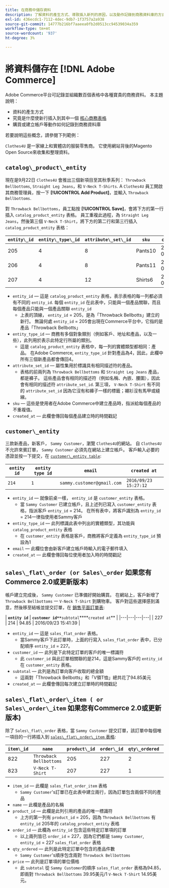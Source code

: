 ```yaml
---
title: 在商務中儲存資料
description: 了解資料的產生方式、導致插入新列的原因，以及動作記錄到商務資料庫的方式。
exl-id: 436ecdc1-7112-4dec-9db7-1f3757a2a938
source-git-commit: 14777b216bf7aaeea0fb2d0513cc94539034a359
workflow-type: tm+mt
source-wordcount: '937'
ht-degree: 3%

---
```


# 將資料儲存在 [!DNL Adobe Commerce]

Adobe Commerce平台可記錄並組織數百個表格中各種寶貴的商務資料。 本主題說明：

* 資料的產生方式
* 究竟是什麼使新行插入到其中一個 [核心商務表格](../data-warehouse-mgr/common-mage-tables.md)
* 購買或建立帳戶等動作如何記錄到商務資料庫

若要說明這些概念，請參閱下列範例：

`Clothes4U` 是一家線上和實體店的服裝零售商。 它使用網站背後的Magento Open Source來收集和整理資料。

## `catalog\_product\_entity`

現在是9月22日 `Clothes4U` 會推出三個新項目至其秋季系列： `Throwback Bellbottoms`, `Straight Leg Jeans`，和 `V-Neck T-Shirts`. A `Clothes4U` 員工開啟其商務管理員，按一下 **[!UICONTROL Add Product]**，並輸入 `Throwback Bellbottoms`.

對 `Throwback Bellbottoms`，員工點按 **[!UICONTROL Save]**，會將下方的第一行插入 `catalog_product_entity` 表格。 員工重複此過程，為 `Straight Leg Jeans`，然後第三個 `V-Neck T-Shirt`，將下方的第二行和第三行插入 `catalog_product_entity` 表格：

| **`entity\_id`** | **`entity\_type\_id`** | **`attribute\_set\_id`** | **`sku`** | **`created\_at`** |
|---|---|---|---|---|
| 205 | 4 | 8 | Pants10 | 2016/09/22 09:15:43 |
| 206 | 4 | 8 | Pants11 | 2016/09/22 09:18:17 |
| 207 | 4 | 12 | Shirts6 | 2016/09/22 09:24:02 |

* `entity_id`  — 這是 `catalog_product_entity` 表格，表示表格的每一列都必須有不同的 `entity_id`. 每個 `entity_id` 在此表中，只能與一個產品關聯，而且每個產品只能與一個產品關聯 `entity_id`
   * 上表的頂線， `entity_id` = 205，是為「Throwback Bellbotts」建立的新行。 無論何處 `entity_id` = 205會出現在Commerce平台中，它指的是產品「Throwback Bellbotts」
* `entity_type_id`  — 商務有多個對象類別（例如客戶、地址和產品，以及一些），此列用於表示此特定行所屬的類別。
   * 這是 `catalog_product_entity` 表格中，每一列的實體類型都相同：產品。 在Adobe Commerce, `entity_type_id` 針對產品為4，因此，此欄中所有三個新產品都會傳回4。
* `attribute_set_id`  — 屬性集用於標識具有相同描述符的產品。
   * 表格的前兩列為 `Throwback Bellbottoms` 和 `Straight Leg Jeans` 產品，都是褲子。 這些產品會有相同的描述符（例如名稱、內嵌、腰圍），因此會有相同的描述符 `attribute_set_id`. 第三項， `V-Neck T-Shirt` 有不同的 `attribute_set_id` 因為它沒有和褲子一樣的標籤；襯衫沒有馬甲或縫線。
* `sku`  — 這些是使用者在Adobe Commerce中建立產品時，指派給每個產品的不重複值。
* `created_at`  — 此欄會傳回每個產品建立時的時間戳記

## `customer\_entity`

三款新產品，新客戶， `Sammy Customer`，瀏覽 `Clothes4U`的網站。 自 `Clothes4U` 不允許來賓訂單， `Sammy Customer` 必須先在網站上建立帳戶。 客戶輸入必要的憑證並按一下提交，在 [`customer\_entity table`](../data-warehouse-mgr/cust-ent-table.md):

| **`entity id`** | **`entity type id`** | **`email`** | **`created at`** |
|---|---|---|---|
| `214` | `1` | `sammy.customer@gmail.com` | `2016/09/23 15:27:12` |

* `entity_id`  — 就像前桌一樣， `entity_id` 是 `customer_entity` 表格。
   * 當 `Sammy Customer` 已建立帳戶，且上述列已寫入 `customer_entity` 表格，指派客戶 `entity_id` = 214。 在所有表中，將客戶識別為 `entity_id` = 214一律指使用者Sammy客戶
* `entity_type_id`  — 此列標識此表中列出的實體類型，其功能與 `catalog_product_entity` 表格
   * 在 `customer_entity` 表格是客戶，商務將客戶定義為 `entity_type_id` 預設為1
* `email`  — 此欄位會由新客戶建立帳戶時輸入的電子郵件填入
* `created_at`  — 此欄會傳回每位使用者加入時的時間戳記

## `sales\_flat\_order (or Sales\_order` 如果您有Commerce 2.0或更新版本)

帳戶建立完成後， `Sammy Customer` 已準備好開始購買。 在網站上，客戶新增了 `Throwback Bellbottoms` 一 `V-Neck T-Shirt` 到購物車。 客戶對這些選擇感到滿意，然後移至結帳並提交訂單，在 [銷售平面訂單表](../data-warehouse-mgr/sales-flat-order-table.md):

| **`entity id`** | **`customer id**`**`subtotal`****`created at`** |
|---|---|---|---|
| 227 | 214 | 94.85 | 2016/09/23 15:41:39 |

* `entity_id`  — 這是 `sales_flat_order` 表格。
   * 當Sammy客戶下此訂單時，上面的行寫入 `sales_flat_order` 表中，已分配順序 `entity_id` = 227。
* `customer_id`  — 此列是下此特定訂單的客戶的唯一標識符
   * 此 `customer_id` 與此訂單相關聯的是214，這是Sammy客戶的 `entity_id` 在 `customer_entity` 表格。
* `subtotal`  — 此列是為訂單向客戶收取的總金額
   * 這兩對「Throwback Bellbotts」和「V領T恤」總共花了94.85美元
* `created_at`  — 此欄會傳回每次建立訂單時的時間戳記

## `sales\_flat\_order\_item ( or Sales\_order\_item` 如果您有Commerce 2.0或更新版本)

除了 `Sales\_flat\_order` 表格，當 `Sammy Customer` 提交訂單，該訂單中每個唯一項目的一行將插入到 [`sales\_flat\_order\_item` 表格](../data-warehouse-mgr/sales-flat-order-item-table.md):

| **`item\_id`** | **`name`** | **`product\_id`** | **`order\_id`** | **`qty\_ordered`** | **`price`** |
|---|---|---|---|---|---|
| 822 | `Throwback Bellbottoms` | 205 | 227 | 2 | 39.95 |
| 823 | `V-Neck T-Shirt` | 207 | 227 | 1 | 14.95 |

* `item_id`  — 此欄是 `sales_flat_order_item` 表格
   * `Sammy Customer`&#39;s訂單已在此表中建立兩行，因為訂單包含兩個不同的產品
* `name`  — 此欄是產品的名稱
* `product_id`  — 此欄是此列引用的產品的唯一標識符
   * 上方的第一列有 `product_id` = 205，因為 `Throwback Bellbottoms` 有 `entity_id` 205年的 `catalog_product_entity` 表格
* `order_id`  — 此欄為 `entity_id` 包含這些特定訂單項的訂單
   * 以上兩列皆已 `order_id` = 227，因為它們都是 `Sammy Customer`, `entity_id` = 227 `sales_flat_order` 表格
* `qty_ordered`  — 此列是此特定訂單中包含的產品件數
   * `Sammy Customer`&#39;s順序包含兩對 `Throwback Bellbottoms`
* `price`  — 此列是訂單項的單位價格
   * 此 `subtotal` 從 `Sammy Customer`的順序 `sales_flat_order` 表格為94.85，即兩對 `Throwback Bellbottoms` 39.95美元/1 `V-Neck T-Shirt` 14.95美元。
